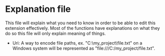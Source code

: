 # Explanation file

This file will explain what you need to know in order to be able to edit this extension effectively. Most of the functions have explanations on what they do so this file will only explain meaning of things.

* Uri: A way to encode file paths, ex. "C:\my_project\file.txt" on a Windows system will be represented as "file:///C:/my_project/file.txt".
